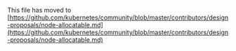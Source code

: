This file has moved to [https://github.com/kubernetes/community/blob/master/contributors/design-proposals/node-allocatable.md](https://github.com/kubernetes/community/blob/master/contributors/design-proposals/node-allocatable.md)
